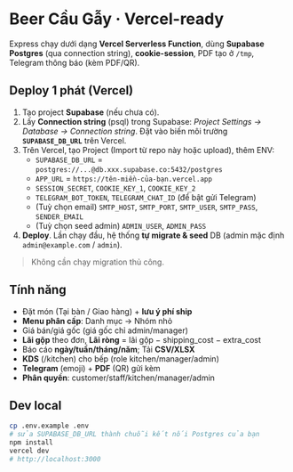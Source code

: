 # Beer Cầu Gẫy · Vercel-ready

Express chạy dưới dạng **Vercel Serverless Function**, dùng **Supabase Postgres** (qua connection string), **cookie-session**, PDF tạo ở `/tmp`, Telegram thông báo (kèm PDF/QR).

## Deploy 1 phát (Vercel)
1. Tạo project **Supabase** (nếu chưa có).
2. Lấy **Connection string** (psql) trong Supabase: *Project Settings → Database → Connection string*. Đặt vào biến môi trường **`SUPABASE_DB_URL`** trên Vercel.
3. Trên Vercel, tạo Project (Import từ repo này hoặc upload), thêm ENV:
   - `SUPABASE_DB_URL` = `postgres://...@db.xxx.supabase.co:5432/postgres`
   - `APP_URL` = `https://tên-miền-của-bạn.vercel.app`
   - `SESSION_SECRET`, `COOKIE_KEY_1`, `COOKIE_KEY_2`
   - `TELEGRAM_BOT_TOKEN`, `TELEGRAM_CHAT_ID` (để bật gửi Telegram)
   - (Tuỳ chọn email) `SMTP_HOST`, `SMTP_PORT`, `SMTP_USER`, `SMTP_PASS`, `SENDER_EMAIL`
   - (Tuỳ chọn seed admin) `ADMIN_USER`, `ADMIN_PASS`
4. **Deploy**. Lần chạy đầu, hệ thống **tự migrate & seed** DB (admin mặc định `admin@example.com` / `admin`).

> Không cần chạy migration thủ công.

## Tính năng
- Đặt món (Tại bàn / Giao hàng) + **lưu ý phí ship**
- **Menu phân cấp**: Danh mục → Nhóm nhỏ
- Giá bán/giá gốc (giá gốc chỉ admin/manager)
- **Lãi gộp** theo đơn, **Lãi ròng** = lãi gộp − shipping_cost − extra_cost
- Báo cáo **ngày/tuần/tháng/năm**; Tải **CSV/XLSX**
- **KDS** (/kitchen) cho bếp (role kitchen/manager/admin)
- **Telegram** (emoji) + **PDF** (QR) gửi kèm
- **Phân quyền**: customer/staff/kitchen/manager/admin

## Dev local
```bash
cp .env.example .env
# sửa SUPABASE_DB_URL thành chuỗi kết nối Postgres của bạn
npm install
vercel dev
# http://localhost:3000
```
